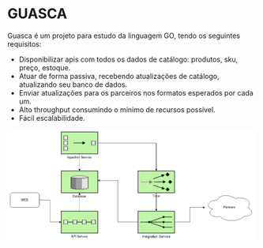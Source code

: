 # GUASCA

Guasca é um projeto para estudo da linguagem GO, tendo os seguintes requisitos:
 
- Disponibilizar apis com todos os dados de catálogo: produtos, sku, preço, estoque.
- Atuar de forma passiva, recebendo atualizações de catálogo, atualizando seu banco de dados.
- Enviar atualizações para os parceiros nos formatos esperados por cada um.
- Alto throughput consumindo o mínimo de recursos possível.
- Fácil escalabilidade.


<p align="center">
<img src="diagram.png" alt="Diagram" title="Diagram" />
</p>